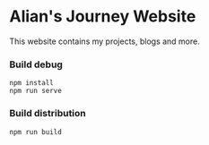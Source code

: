 # Alian's Journey Website
This website contains my projects, blogs and more.

### Build debug
```
npm install
npm run serve
```

### Build distribution
```
npm run build
```